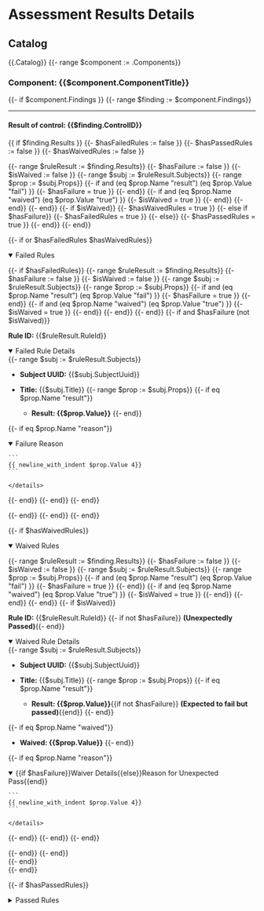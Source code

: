 # Assessment Results Details

## Catalog

{{.Catalog}}
{{- range $component := .Components}}

### Component: {{$component.ComponentTitle}}

{{- if $component.Findings }}
{{- range $finding := $component.Findings}}

-------------------------------------------------------

#### Result of control: {{$finding.ControlID}}

{{ if $finding.Results }}
{{- $hasFailedRules := false }}
{{- $hasPassedRules := false }}
{{- $hasWaivedRules := false }}

{{- range $ruleResult := $finding.Results}}
{{- $hasFailure := false }}
{{- $isWaived := false }}
{{- range $subj := $ruleResult.Subjects}}
{{- range $prop := $subj.Props}}
{{- if and (eq $prop.Name "result") (eq $prop.Value "fail") }}
{{- $hasFailure = true }}
{{- end}}
{{- if and (eq $prop.Name "waived") (eq $prop.Value "true") }}
{{- $isWaived = true }}
{{- end}}
{{- end}}
{{- end}}
{{- if $isWaived}}
{{- $hasWaivedRules = true }}
{{- else if $hasFailure}}
{{- $hasFailedRules = true }}
{{- else}}
{{- $hasPassedRules = true }}
{{- end}}
{{- end}}

{{- if or $hasFailedRules $hasWaivedRules}}
<details open>
<summary> Failed Rules</summary>

{{- if $hasFailedRules}}
{{- range $ruleResult := $finding.Results}}
{{- $hasFailure := false }}
{{- $isWaived := false }}
{{- range $subj := $ruleResult.Subjects}}
{{- range $prop := $subj.Props}}
{{- if and (eq $prop.Name "result") (eq $prop.Value "fail") }}
{{- $hasFailure = true }}
{{- end}}
{{- if and (eq $prop.Name "waived") (eq $prop.Value "true") }}
{{- $isWaived = true }}
{{- end}}
{{- end}}
{{- end}}
{{- if and $hasFailure (not $isWaived)}}

**Rule ID:** {{$ruleResult.RuleId}}

<details open>
<summary>Failed Rule Details</summary>
{{- range $subj := $ruleResult.Subjects}}

- **Subject UUID:** {{$subj.SubjectUuid}}
- **Title:** {{$subj.Title}}
{{- range $prop := $subj.Props}}
{{- if eq $prop.Name "result"}}

  - **Result: {{$prop.Value}}**
{{- end}}

{{- if eq $prop.Name "reason"}}
    <details open>
    <summary>Failure Reason</summary>

    ```
    {{ newline_with_indent $prop.Value 4}}
    ```

    </details>
{{- end}}
{{- end}}
{{- end}}
</details>
{{- end}}
{{- end}}
{{- end}}

{{- if $hasWaivedRules}}
<details open>
<summary> Waived Rules</summary>

{{- range $ruleResult := $finding.Results}}
{{- $hasFailure := false }}
{{- $isWaived := false }}
{{- range $subj := $ruleResult.Subjects}}
{{- range $prop := $subj.Props}}
{{- if and (eq $prop.Name "result") (eq $prop.Value "fail") }}
{{- $hasFailure = true }}
{{- end}}
{{- if and (eq $prop.Name "waived") (eq $prop.Value "true") }}
{{- $isWaived = true }}
{{- end}}
{{- end}}
{{- end}}
{{- if $isWaived}}

**Rule ID:** {{$ruleResult.RuleId}}
{{- if not $hasFailure}} **(Unexpectedly Passed)**{{- end}}

<details open>
<summary>Waived Rule Details</summary>
{{- range $subj := $ruleResult.Subjects}}

- **Subject UUID:** {{$subj.SubjectUuid}}
- **Title:** {{$subj.Title}}
{{- range $prop := $subj.Props}}
{{- if eq $prop.Name "result"}}

  - **Result: {{$prop.Value}}**{{if not $hasFailure}}  **(Expected to fail but passed)**{{end}}
{{- end}}

{{- if eq $prop.Name "waived"}}
  - **Waived: {{$prop.Value}}**
{{- end}}

{{- if eq $prop.Name "reason"}}
    <details open>
    <summary>{{if $hasFailure}}Waiver Details{{else}}Reason for Unexpected Pass{{end}}</summary>

    ```
    {{ newline_with_indent $prop.Value 4}}
    ```

    </details>
{{- end}}
{{- end}}
{{- end}}
</details>
{{- end}}
{{- end}}
</details>
{{- end}}

</details>
{{- end}}

{{- if $hasPassedRules}}
<details>
<summary> Passed Rules</summary>

{{- range $ruleResult := $finding.Results}}
{{- $hasFailure := false }}
{{- $isWaived := false }}
{{- range $subj := $ruleResult.Subjects}}
{{- range $prop := $subj.Props}}
{{- if and (eq $prop.Name "result") (eq $prop.Value "fail") }}
{{- $hasFailure = true }}
{{- end}}
{{- if and (eq $prop.Name "waived") (eq $prop.Value "true") }}
{{- $isWaived = true }}
{{- end}}
{{- end}}
{{- end}}
{{- if and (not $hasFailure) (not $isWaived)}}

**Rule ID:** {{$ruleResult.RuleId}}

<details>
<summary>Passed Rule Details</summary>
{{- range $subj := $ruleResult.Subjects}}

- **Subject UUID:** {{$subj.SubjectUuid}}
- **Title:** {{$subj.Title}}
{{- range $prop := $subj.Props}}
{{- if eq $prop.Name "result"}}

  - **Result: {{$prop.Value}}**
{{- end}}

{{- if eq $prop.Name "reason"}}
    <details>
    <summary>Details</summary>

    ```
    {{ newline_with_indent $prop.Value 4}}
    ```

    </details>
{{- end}}
{{- end}}
{{- end}}
</details>
{{- end}}
{{- end}}
</details>
{{- end}}
{{- end}}
{{- else}}

No Findings.
{{- end}}
{{- end}}
{{- end}}